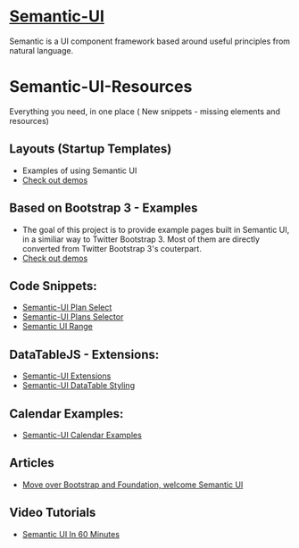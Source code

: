 # <a href="http://www.semantic-ui.com/" target="_blank">Semantic-UI</a>
Semantic is a UI component framework based around useful principles from natural language.

# Semantic-UI-Resources
Everything you need, in one place ( New snippets - missing elements and resources)

<h2>Layouts (Startup Templates)</h2>
<ul>
<li>Examples of using Semantic UI</li>
<li><a href="http://semantic-ui.com/usage/layout.html" target="_new">Check out demos</a></li>
</ul>

<h2>Based on Bootstrap 3 - Examples</h2>
<ul>
<li>The goal of this project is to provide example pages built in Semantic UI, in a similiar way to Twitter Bootstrap 3. Most of them are directly converted from Twitter Bootstrap 3's couterpart.</li>
<li><a href="https://ehkoo.github.io/semantic-ui-examples/" target="_new">Check out demos</a></li>
</ul>

<h2>Code Snippets:</h2>
<ul>
<li><a href="https://codepen.io/romanzipp/pen/XKvGXz" target="_blank">Semantic-UI Plan Select</a></li>
<li><a href="https://codepen.io/caiosantossp/pen/vNazJy" target="_blank">Semantic-UI Plans Selector</a></li>
<li><a href="https://codepen.io/tyleryasaka/pen/KVqPbo" target="_blank">Semantic UI Range</a></li>
</ul>

<h2>DataTableJS - Extensions:</h2>
<ul>
<li><a href="https://datatables.net/extensions/buttons/examples/styling/semanticui.html" target="_blank">Semantic-UI Extensions</a></li>
<li><a href="https://datatables.net/examples/styling/semanticui.html" target="_blank">Semantic-UI DataTable Styling</a></li>
</ul>

<h2>Calendar Examples:</h2>
<ul>
	<li><a href="https://jsfiddle.net/sayedrafeeq/n1u0dL4k/1/" target="_blank">Semantic-UI Calendar Examples</a></li>
</ul>

<h2>Articles</h2>
<ul>
	<li><a href="https://coderwall.com/p/ham3gg/move-over-bootstrap-and-foundation-welcome-semantic-ui" target="_blank">Move over Bootstrap and Foundation, welcome Semantic UI</a></li>
</ul>

<h2>Video Tutorials</h2>
<ul>
	<li><a href="https://youtu.be/a9mUH1EWp40" target="_blank">Semantic UI In 60 Minutes</a></li>
</ul>

